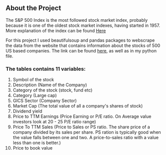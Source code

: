 ## About the Project


The S&P 500 Index is the most followed stock market index, probably because it is one of the oldest stock market indexes, having started in 1957. More explanation of the index can be found [Here](https://stockmarketmba.com/whatisthesp500index.php)

For this project I used beautifulsoup and pandas packages to webscrape the data from the website that contains information about the stocks of 500 US based companies. The link can be found [here](https://stockmarketmba.com/stocksinthesp500.php), as well as in my python file.

### The tables contains 11 variables:
1. Symbol of the stock
2. Description (Name of the Company)
3. Category of the stock (stock, fund etc)
4. Category (Large cap)
5. GICS Sector (Company Sector)
6. Market Cap (The total value of all a company's shares of stock)
7. Dividend yield
8. Price to TTM Earnings (Price Earning or P/E ratio. On Average value investors look at 20 - 25 P/E ratio range)
9. Price To TTM Sales (Price to Sales or PS ratio. The share price of a company divided by its sales per share. PS ration is typically good when the value falls between one and two. A price-to-sales ratio with a value less than one is better.)
10. Price to book value
